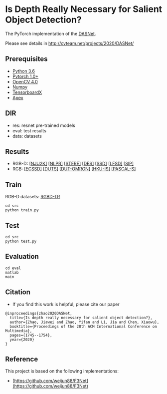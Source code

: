#  Is Depth Really Necessary for Salient Object Detection?

The PyTorch implementation of the [DASNet](https://dl.acm.org/doi/10.1145/3394171.3413855).

Please see details in http://cvteam.net/projects/2020/DASNet/


## Prerequisites
- [Python 3.6](https://www.python.org/)
- [Pytorch 1.0+](http://pytorch.org/)
- [OpenCV 4.0](https://opencv.org/)
- [Numpy](https://numpy.org/)
- [TensorboardX](https://github.com/lanpa/tensorboardX)
- [Apex](https://github.com/NVIDIA/apex)


## DIR
- res: resnet pre-trained models
- eval: test results
- data: datasets

## Results

- RGB-D: [[NJU2K\]](http://cvteam.net/projects/2020/DASNet/figs/RGBD/NJU2K.zip) [[NLPR\]](http://cvteam.net/projects/2020/DASNet/figs/RGBD/NLPR.zip) [[STERE\]](http://cvteam.net/projects/2020/DASNet/figs/RGBD/STERE.zip) [[DES\]](http://cvteam.net/projects/2020/DASNet/figs/RGBD/DES.zip) [[SSD\]](http://cvteam.net/projects/2020/DASNet/figs/RGBD/SSD.zip) [[LFSD\]](http://cvteam.net/projects/2020/DASNet/figs/RGBD/LFSD.zip) [[SIP\]](http://cvteam.net/projects/2020/DASNet/figs/RGBD/SIP.zip) 
- RGB: [[ECSSD\]](http://cvteam.net/projects/2020/DASNet/figs/RGB/ECSSD.zip) [[DUTS\]](http://cvteam.net/projects/2020/DASNet/figs/RGB/DUTS.zip) [[DUT-OMRON\]](http://cvteam.net/projects/2020/DASNet/figs/RGB/DUT-OMRON.zip) [[HKU-IS\]](http://cvteam.net/projects/2020/DASNet/figs/RGB/HKU-IS.zip) [[PASCAL-S\]](http://cvteam.net/projects/2020/DASNet/figs/RGB/PASCAL-S.zip) 

## Train

RGB-D datasets: [RGBD-TR](http://cvteam.net/projects/2020/DASNet/figs/training%20set.zip)

```shell script
cd src
python train.py
```

## Test
```shell script
cd src
python test.py
```

## Evaluation
```shell
cd eval
matlab
main
```

## Citation
- If you find this work is helpful, please cite our paper
```
@inproceedings{zhao2020DASNet,
  title={Is depth really necessary for salient object detection?},
  author={Zhao, Jiawei and Zhao, Yifan and Li, Jia and Chen, Xiaowu},
  booktitle={Proceedings of the 28th ACM International Conference on Multimedia},
  pages={1745--1754},
  year={2020}
}
```
## Reference
This project is based on the following implementations:
- [https://github.com/weijun88/F3Net](https://github.com/weijun88/F3Net)